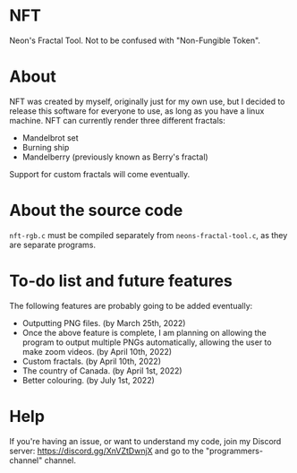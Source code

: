 # NFT
Neon's Fractal Tool. Not to be confused with "Non-Fungible Token".

# About
NFT was created by myself, originally just for my own use, but I decided to release this software for everyone to use, as long as you have a linux machine. NFT can currently render three different fractals:
- Mandelbrot set
- Burning ship
- Mandelberry (previously known as Berry's fractal)

Support for custom fractals will come eventually.

# About the source code
`nft-rgb.c` must be compiled separately from `neons-fractal-tool.c`, as they are separate programs.

# To-do list and future features
The following features are probably going to be added eventually:
- Outputting PNG files. (by March 25th, 2022)
- Once the above feature is complete, I am planning on allowing the program to output multiple PNGs automatically, allowing the user to make zoom videos. (by April 10th, 2022)
- Custom fractals. (by April 10th, 2022)
- The country of Canada. (by April 1st, 2022)
- Better colouring. (by July 1st, 2022)

# Help
If you're having an issue, or want to understand my code, join my Discord server: https://discord.gg/XnVZtDwnjX and go to the "programmers-channel" channel.
